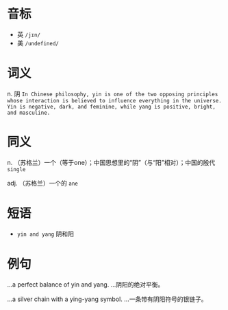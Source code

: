 # 音标

- 英 `/jɪn/`
- 美 `/undefined/`

# 词义

n. 阴
`In Chinese philosophy, yin is one of the two opposing principles whose interaction is believed to influence everything in the universe. Yin is negative, dark, and feminine, while yang is positive, bright, and masculine. `

# 同义

n. （苏格兰）一个（等于one）；中国思想里的“阴”（与“阳”相对）；中国的殷代
`single`

adj. （苏格兰）一个的
`ane`

# 短语

- `yin and yang` 阴和阳

# 例句

...a perfect balance of yin and yang.
...阴阳的绝对平衡。

...a silver chain with a ying-yang symbol.
...一条带有阴阳符号的银链子。


